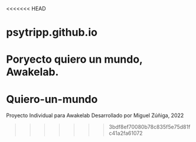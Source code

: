 <<<<<<< HEAD
# psytripp.github.io
Poryecto quiero un mundo, Awakelab.
=======
# Quiero-un-mundo
Proyecto Individual para Awakelab
Desarrollado por Miguel Zúñiga, 2022
>>>>>>> 3bdf8ef70080b78c835f5e75d81fc41a2fa61072
